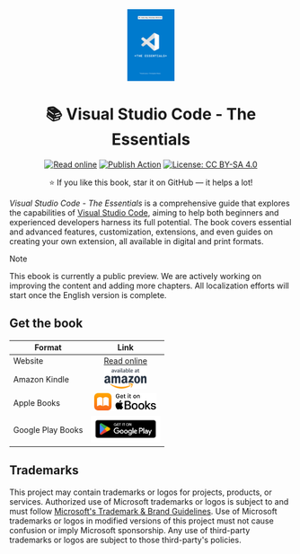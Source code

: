 <div align="center">

<img src="./docs/en/cover.jpg" alt="" align="center" height="128" />

# 📚 Visual Studio Code - The Essentials

[![Read online](https://img.shields.io/badge/eBook-Read_online-blue?style=flat-square)](https://microsoft.github.io/vscode-essentials/en/)
[![Publish Action](https://img.shields.io/github/actions/workflow/status/microsoft/vscode-essentials/publish.yml?style=flat-square&label=Publish&logo=github)](https://github.com/microsoft/vscode-essentials/actions/workflows/publish.yml)
[![License: CC BY-SA 4.0](https://img.shields.io/badge/License-CC%20BY--SA-222?style=flat-square)](https://creativecommons.org/licenses/by-sa/4.0/)

:star: If you like this book, star it on GitHub — it helps a lot!

</div>

*Visual Studio Code - The Essentials* is a comprehensive guide that explores the capabilities of [Visual Studio Code](https://code.visualstudio.com/), aiming to help both beginners and experienced developers harness its full potential. The book covers essential and advanced features, customization, extensions, and even guides on creating your own extension, all available in digital and print formats.

> [!Note]
> This ebook is currently a public preview. We are actively working on improving the content and adding more chapters. All localization efforts will start once the English version is complete.

## Get the book

| Format | Link |
|-|:-:|
| Website | [Read online](https://microsoft.github.io/vscode-essentials/en/) | 
| Amazon Kindle | <a href="https://aka.ms/vscode-essentials-book/kindle"><picture><source media="(prefers-color-scheme: dark)" srcset="./images/badge-amazon-rev.png"><img alt="Get it on Amazon" src="./images/badge-amazon.png" height="36"></picture></a> |
| Apple Books | <a href="https://aka.ms/vscode-essentials-book/apple"><picture><source media="(prefers-color-scheme: dark)" srcset="./images/badge-apple-books-rev.png"><img alt="Get it on Apple Books" src="./images/badge-apple-books.png" height="32"></picture></a> |
| Google Play Books | <a href="https://aka.ms/vscode-essentials-book/googleplay"><picture><source media="(prefers-color-scheme: dark)" srcset="./images/badge-google-play-rev.png"><img alt="Get it on Google Play Books" src="./images/badge-google-play.png" height="48"></picture></a> |

## Trademarks

This project may contain trademarks or logos for projects, products, or services. Authorized use of Microsoft
trademarks or logos is subject to and must follow
[Microsoft's Trademark & Brand Guidelines](https://www.microsoft.com/en-us/legal/intellectualproperty/trademarks/usage/general).
Use of Microsoft trademarks or logos in modified versions of this project must not cause confusion or imply Microsoft sponsorship.
Any use of third-party trademarks or logos are subject to those third-party's policies.
